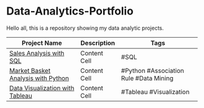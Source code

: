 # Data-Analytics-Portfolio

Hello all, this is a repository showing my data analytic projects.

| Project Name  | Description          | Tags |
| ------------- | -------------------- | ---- |
| [Sales Analysis with SQL](https://github.com/millerl02/Data-Analytics-Portfolio/blob/main/Sales%20Analysis%20with%20SQL.ipynb)  | Content Cell | #SQL |
| [Market Basket Analysis with Python](https://github.com/millerl02/Data-Analytics-Portfolio/blob/main/Market%20Basket%20Analysis%20with%20Python.ipynb)  | Content Cell | #Python #Association Rule #Data Mining
| [Data Visualization with Tableau](https://public.tableau.com/app/profile/miller.l/viz/5BestSellingProductCategoriesinBrazil2017/Dashboard1) | Content Cell | #Tableau #Visualization|

